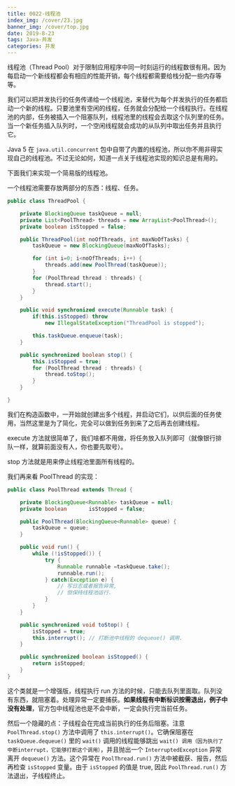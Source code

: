 ```yaml
---
title: 0022-线程池
index_img: /cover/23.jpg
banner_img: /cover/top.jpg
date: 2019-8-23
tags: Java-并发
categories: 并发
---
```


线程池（Thread Pool）对于限制应用程序中同一时刻运行的线程数很有用。因为每启动一个新线程都会有相应的性能开销，每个线程都需要给栈分配一些内存等等。

我们可以把并发执行的任务传递给一个线程池，来替代为每个并发执行的任务都启动一个新的线程。只要池里有空闲的线程，任务就会分配给一个线程执行。在线程池的内部，任务被插入一个阻塞队列，线程池里的线程会去取这个队列里的任务。当一个新任务插入队列时，一个空闲线程就会成功的从队列中取出任务并且执行它。

Java 5 在 `java.util.concurrent` 包中自带了内置的线程池，所以你不用非得实现自己的线程池。不过无论如何，知道一点关于线程池实现的知识总是有用的。



下面我们来实现一个简易版的线程池。

一个线程池需要存放两部分的东西：线程、任务。

```java
public class ThreadPool {

    private BlockingQueue taskQueue = null;
    private List<PoolThread> threads = new ArrayList<PoolThread>();
    private boolean isStopped = false;

    public ThreadPool(int noOfThreads, int maxNoOfTasks) {
        taskQueue = new BlockingQueue(maxNoOfTasks);

        for (int i=0; i<noOfThreads; i++) {
            threads.add(new PoolThread(taskQueue));
        }
        for (PoolThread thread : threads) {
            thread.start();
        }
    }

    public void synchronized execute(Runnable task) {
        if(this.isStopped) throw
            new IllegalStateException("ThreadPool is stopped");

        this.taskQueue.enqueue(task);
    }

    public synchronized boolean stop() {
        this.isStopped = true;
        for (PoolThread thread : threads) {
            thread.toStop();
        }
    }

}
```

我们在构造函数中，一开始就创建出多个线程，并启动它们，以供后面的任务使用，当然这里是为了简化，完全可以做到任务到来了之后再去创建线程。

execute 方法就很简单了，我们啥都不用做，将任务放入队列即可（就像银行排队一样，就算前面没有人，你也要先取号）。

stop 方法就是用来停止线程池里面所有线程的。



我们再来看 PoolThread 的实现：

```java
public class PoolThread extends Thread {

    private BlockingQueue<Runnable> taskQueue = null;
    private boolean       isStopped = false;

    public PoolThread(BlockingQueue<Runnable> queue) {
        taskQueue = queue;
    }

    public void run() {
        while (!isStopped()) {
            try {
                Runnable runnable =taskQueue.take();
                runnable.run();
            } catch(Exception e) {
                // 写日志或者报告异常,
                // 但保持线程池运行.
            }
        }
    }

    public synchronized void toStop() {
        isStopped = true;
        this.interrupt(); // 打断池中线程的 dequeue() 调用.
    }

    public synchronized boolean isStopped() {
        return isStopped;
    }
}
```

这个类就是一个增强版，线程执行 run 方法的时候，只能去队列里面取。队列没有东西，就阻塞着。处理异常一定要捕获。**如果线程有中断标识按需退出，例子中没有处理**，官方包中线程池也是不会中断，一定会执行完当前任务。

然后一个隐藏的点：子线程会在完成当前执行的任务后阻塞。注意 `PoolThread.stop()` 方法中调用了 `this.interrupt()`。它确保阻塞在 `taskQueue.dequeue()` 里的 `wait()` 调用的线程能够跳出 `wait() 调用（因为执行了中断interrupt，它能够打断这个调用）`，并且抛出一个 `InterruptedException` 异常离开 `dequeue()` 方法。这个异常在 `PoolThread.run()` 方法中被截获、报告，然后再检查 `isStopped` 变量。由于 `isStopped` 的值是 true, 因此 `PoolThread.run()` 方法退出，子线程终止。

